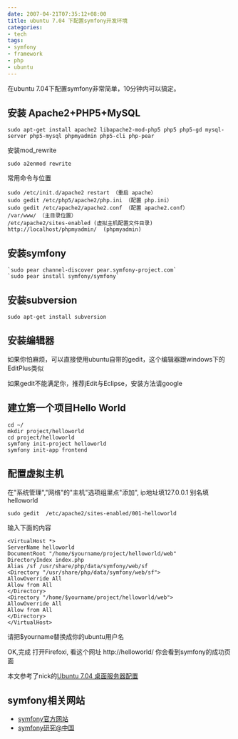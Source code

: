 ```yaml
---
date: 2007-04-21T07:35:12+08:00
title: ubuntu 7.04 下配置symfony开发环境
categories:
- tech
tags:
- symfony
- framework
- php
- ubuntu
---
```

在ubuntu 7.04下配置symfony非常简单，10分钟内可以搞定。

## 安装 Apache2+PHP5+MySQL

	sudo apt-get install apache2 libapache2-mod-php5 php5 php5-gd mysql-server php5-mysql phpmyadmin php5-cli php-pear

安装mod_rewrite

	sudo a2enmod rewrite

常用命令与位置

	sudo /etc/init.d/apache2 restart （重启 apache）
	sudo gedit /etc/php5/apache2/php.ini （配置 php.ini）
	sudo gedit /etc/apache2/apache2.conf （配置 apache2.conf）
	/var/www/ （主目录位置）
	/etc/apache2/sites-enabled (虚拟主机配置文件目录)
	http://localhost/phpmyadmin/  (phpmyadmin)

## 安装symfony

	`sudo pear channel-discover pear.symfony-project.com`  
	`sudo pear install symfony/symfony`  

## 安装subversion
	sudo apt-get install subversion

## 安装编辑器
如果你怕麻烦，可以直接使用ubuntu自带的gedit，这个编辑器跟windows下的EditPlus类似

如果gedit不能满足你，推荐jEdit与Eclipse，安装方法请google

## 建立第一个项目Hello World
	cd ~/
	mkdir project/helloworld
	cd project/helloworld
	symfony init-project helloworld
	symfony init-app frontend

## 配置虚拟主机
在"系统管理","网络"的"主机"选项组里点"添加",
ip地址填127.0.0.1
别名填helloworld

	sudo gedit  /etc/apache2/sites-enabled/001-helloworld

输入下面的内容

	<VirtualHost *>
	ServerName helloworld
	DocumentRoot "/home/$yourname/project/helloworld/web"
	DirectoryIndex index.php
	Alias /sf /usr/share/php/data/symfony/web/sf
	<Directory "/usr/share/php/data/symfony/web/sf">
	AllowOverride All
	Allow from All
	</Directory>
	<Directory "/home/$yourname/project/helloworld/web">
	AllowOverride All
	Allow from All
	</Directory>
	</VirtualHost>

请把$yourname替换成你的ubuntu用户名

OK,完成
打开Firefoxi, 看这个网址
http://helloworld/
你会看到symfony的成功页面

本文参考了nick的[Ubuntu 7.04 桌面服务器配置](http://www.osxcn.com/ubuntu/ubuntu-feisty-fawn-server.html)
## symfony相关网站

* [symfony官方网站](http://www.symfony-project.com)
* [symfony研究@中国](http://www.symfony-project.cn)

